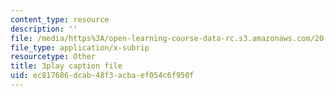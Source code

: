 ```yaml
---
content_type: resource
description: ''
file: /media/https%3A/open-learning-course-data-rc.s3.amazonaws.com/20-219-becoming-the-next-bill-nye-writing-and-hosting-the-educational-show-january-iap-2015/ec817686dcab48f3acbaef054c6f950f_es4aS15Y_Ck.srt
file_type: application/x-subrip
resourcetype: Other
title: 3play caption file
uid: ec817686-dcab-48f3-acba-ef054c6f950f
---
```

